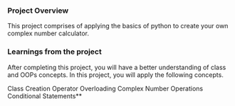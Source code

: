 ### Project Overview

 This project comprises of applying the basics of python to create your own complex number calculator.


### Learnings from the project

 After completing this project, you will have a better understanding of class and OOPs concepts. In this project, you will apply the following concepts.

Class Creation
Operator Overloading
Complex Number Operations
Conditional Statements**


